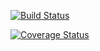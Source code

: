 [![Build Status](https://travis-ci.org/Tagman/HelloWorldCI.svg?branch=master)](https://travis-ci.org/Tagman/HelloWorldCI)

[![Coverage Status](https://coveralls.io/repos/github/Tagman/HelloWorldCI/badge.svg?branch=master)](https://coveralls.io/github/Tagman/HelloWorldCI?branch=master)
